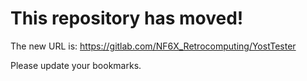 # This repository has moved!

The new URL is: https://gitlab.com/NF6X_Retrocomputing/YostTester

Please update your bookmarks.
